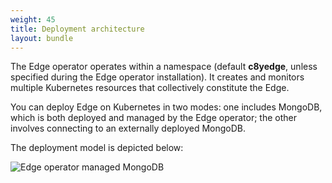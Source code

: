 ```yaml
---
weight: 45
title: Deployment architecture
layout: bundle
---
```

The Edge operator operates within a namespace (default **c8yedge**, unless specified during the Edge operator installation). It creates and monitors multiple Kubernetes resources that collectively constitute the Edge.

You can deploy Edge on Kubernetes in two modes: one includes MongoDB, which is both deployed and managed by the Edge operator; the other involves connecting to an externally deployed MongoDB.

The deployment model is depicted below:

![Edge operator managed MongoDB](/images/edge-k8s/edge-k8-internal-db.png)
